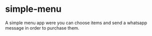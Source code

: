 # simple-menu
A simple menu app were you can choose items and send a whatsapp message in order to purchase them.
